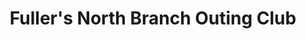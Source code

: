 ---
title: "Fuller's North Branch Outing Club"
url: /grayling/fullers-north-branch-outing-club/
shop: fishing
---